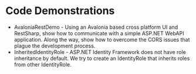 # Code Demonstrations

* AvaloniaRestDemo - Using an Avalonia based cross platform UI and RestSharp, show how to communicate with a simple ASP.NET WebAPI application. Along the way, show how to overcome the CORS issues that plague the development process.
* InheritedIdentityRole - ASP.NET Identity Framework does not have role inheritance by default. We try to create an IdentityRole that inherits roles from other IdentityRole.

